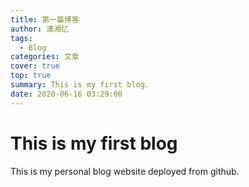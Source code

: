 ```yaml
---
title: 第一篇博客
author: 潇湘忆
tags: 
  - Blog
categories: 文章
cover: true
top: true
summary: This is my first blog.
date: 2020-06-16 03:29:00
---
```

# This is my first blog #

This is my personal blog website deployed from github.



